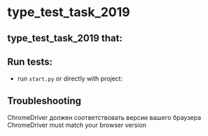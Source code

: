 
# type_test_task_2019 #

## type_test_task_2019 that:

## Run tests:
* run `start.py`
or directly with project:

## Troubleshooting
ChromeDriver должен соответствовать версии вашего браузера
ChromeDriver must match your browser version